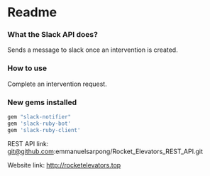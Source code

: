 # Readme

### What the Slack API does?
Sends a message to slack once an intervention is created.

### How to use
Complete an intervention request.

### New gems installed

```bash
gem "slack-notifier"
gem 'slack-ruby-bot'
gem 'slack-ruby-client'
```

REST API link: 
git@github.com:emmanuelsarpong/Rocket_Elevators_REST_API.git

Website link: http://rocketelevators.top
